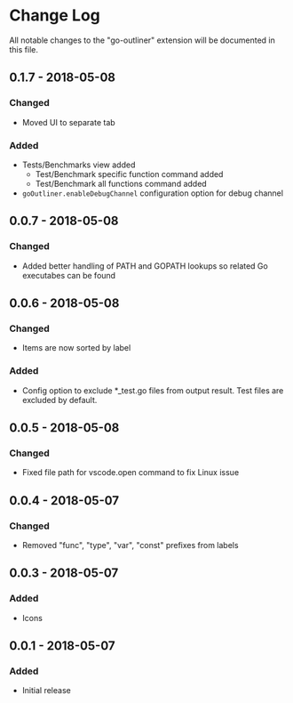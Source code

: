 # Change Log
All notable changes to the "go-outliner" extension will be documented in this file.

## 0.1.7 - 2018-05-08
### Changed
- Moved UI to separate tab

### Added
- Tests/Benchmarks view added
    - Test/Benchmark specific function command added
    - Test/Benchmark all functions command added
- `goOutliner.enableDebugChannel` configuration option for debug channel

## 0.0.7 - 2018-05-08
### Changed
- Added better handling of PATH and GOPATH lookups so related Go executabes can be found

## 0.0.6 - 2018-05-08
### Changed
- Items are now sorted by label

### Added
- Config option to exclude *_test.go files from output result. Test files are excluded by default.

## 0.0.5 - 2018-05-08
### Changed
- Fixed file path for vscode.open command to fix Linux issue

## 0.0.4 - 2018-05-07
### Changed
- Removed "func", "type", "var", "const" prefixes from labels

## 0.0.3 - 2018-05-07
### Added
- Icons

## 0.0.1 - 2018-05-07
### Added
- Initial release